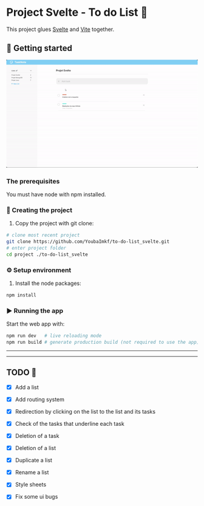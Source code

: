 # Project Svelte - To do List 📄

This project glues [Svelte](https://svelte.dev/) and
[Vite](https://vitejs.dev/) together.

## 🎉 Getting started 

![figma_maquette.gif](docs\media\GIF_Maquette.gif)

### The prerequisites

You must have node with npm installed.

### 👼 Creating the project 

1. Copy the project with git clone:

```sh
# clone most recent project
git clone https://github.com/YoubaImkf/to-do-list_svelte.git
# enter project folder
cd project ./to-do-list_svelte
```


### ⚙️ Setup environment 


1. Install the node packages:

```sh
npm install
```

### ▶️ Running the app 


Start the web app with:

```sh
npm run dev   # live reloading mode
npm run build # generate production build (not required to use the app)
```
___
___

## TODO 🧹

* [x]  Add a list
* [x]  Add routing system
* [x]  Redirection by clicking on the list to the list and its tasks
* [x]  Check of the tasks that underline each task
* [x]  Deletion of a task
* [x]  Deletion of a list
* [x]  Duplicate a list
* [x]  Rename a list
* [x]  Style sheets
  * [x]  Fix some ui bugs

